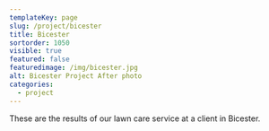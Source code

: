 ```yaml
---
templateKey: page
slug: /project/bicester
title: Bicester 
sortorder: 1050
visible: true
featured: false
featuredimage: /img/bicester.jpg
alt: Bicester Project After photo
categories:
  - project
---
```

These are the results of our lawn care service at a client in Bicester.
